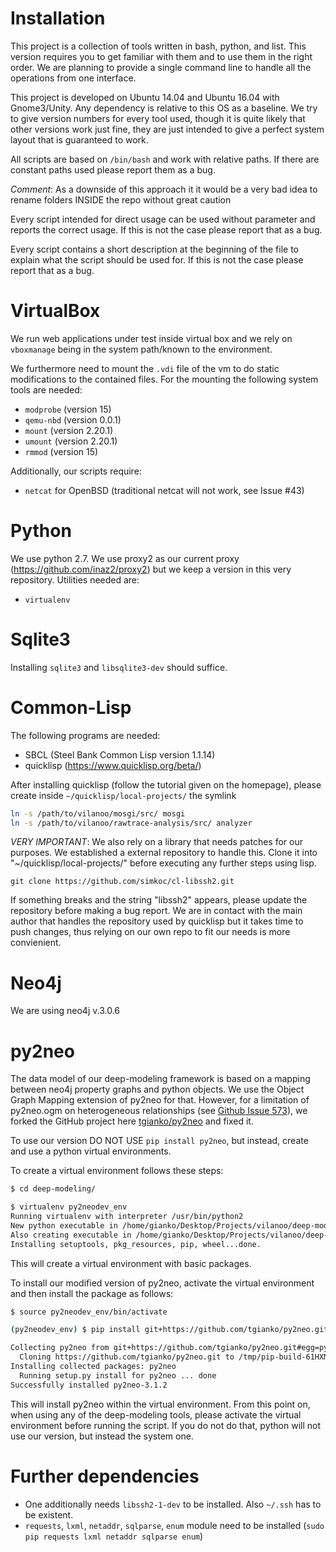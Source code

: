 # Installation

This project is a collection of tools written in bash, python, and list. 
This version requires you to get familiar with them and to use them in the
right order. We are planning to provide a single command line to handle all the 
operations from one interface.

This project is developed on Ubuntu 14.04 and Ubuntu 16.04 with Gnome3/Unity. 
Any dependency is relative to this OS as a baseline. We try to give version 
numbers for every tool used, though it is quite likely that other versions work
just fine, they are just intended to give a perfect system layout that is 
guaranteed to work.

All scripts are based on `/bin/bash` and work with relative paths. If there are
constant paths used please report them as a bug.

*Comment*: As a downside of this approach it it would be a very bad idea to
rename folders INSIDE the repo without great caution

Every script intended for direct usage can be used without parameter and reports
the correct usage. If this is not the case please report that as a bug.

Every script contains a short description at the beginning of the file to 
explain what the script should be used for. If this is not the case please 
report that as a bug.

# VirtualBox

We run web applications under test inside virtual box and we rely on `vboxmanage`
being in the system path/known to the environment.

We furthermore need to mount the `.vdi` file of the vm to do static 
modifications to the contained files. For the mounting the following system
tools are needed:

* `modprobe` (version 15)
* `qemu-nbd` (version 0.0.1)
* `mount`    (version 2.20.1)
* `umount`   (version 2.20.1)
* `rmmod`    (version 15)

Additionally, our scripts require:
* `netcat` for OpenBSD (traditional netcat will not work, see Issue #43)

# Python

We use python 2.7. We use proxy2 as our 
current proxy (https://github.com/inaz2/proxy2) but we keep a version in this
very repository. Utilities needed are:

* `virtualenv` 

# Sqlite3

Installing `sqlite3` and `libsqlite3-dev` should suffice.

# Common-Lisp 

The following programs are needed:
* SBCL (Steel Bank Common Lisp version 1.1.14)
* quicklisp (https://www.quicklisp.org/beta/)

After installing quicklisp (follow the tutorial given on the homepage), please
create inside `~/quicklisp/local-projects/` the symlink

```bash
ln -s /path/to/vilanoo/mosgi/src/ mosgi 
ln -s /path/to/vilanoo/rawtrace-analysis/src/ analyzer
```

*VERY IMPORTANT*: We also rely on a library that needs patches for our purposes. 
We established a external repository to handle this. Clone it into 
"~/quicklisp/local-projects/" before executing any further steps using lisp.

    git clone https://github.com/simkoc/cl-libssh2.git

If something breaks and the string "libssh2" appears, please update the 
repository before making a bug report. We are in contact with the main author 
that handles the repository used by quicklisp but it takes time to push changes, 
thus relying on our own repo to fit our needs is more convienient.

# Neo4j

We are using neo4j v.3.0.6

# py2neo

The data model of our deep-modeling framework is based on a mapping between neo4j property graphs and python objects. We use the Object Graph Mapping extension of py2neo for that. However, for a limitation of py2neo.ogm on heterogeneous relationships (see [Github Issue 573](https://github.com/nigelsmall/py2neo/issues/573)), we forked the GitHub project here [tgianko/py2neo](https://github.com/tgianko/py2neo) and fixed it. 

To use our version DO NOT USE `pip install py2neo`, but instead, create and use a python virtual environments. 

To create a virtual environment follows these steps:

```bash
$ cd deep-modeling/

$ virtualenv py2neodev_env
Running virtualenv with interpreter /usr/bin/python2
New python executable in /home/gianko/Desktop/Projects/vilanoo/deep-modeling/py2neodev_env/bin/python2
Also creating executable in /home/gianko/Desktop/Projects/vilanoo/deep-modeling/py2neodev_env/bin/python
Installing setuptools, pkg_resources, pip, wheel...done.
```

This will create a virtual environment with basic packages. 

To install our modified version of py2neo, activate the virtual environment and then install the package as follows:

```bash
$ source py2neodev_env/bin/activate

(py2neodev_env) $ pip install git+https://github.com/tgianko/py2neo.git#egg=py2neo

Collecting py2neo from git+https://github.com/tgianko/py2neo.git#egg=py2neo
  Cloning https://github.com/tgianko/py2neo.git to /tmp/pip-build-61HXMR/py2neo
Installing collected packages: py2neo
  Running setup.py install for py2neo ... done
Successfully installed py2neo-3.1.2
```

This will install py2neo within the virtual environment. From this point on, when using any of the deep-modeling tools, please activate the virtual environment before running the script. If you do not do that, python will not use our version, but instead the system one.

# Further dependencies

- One additionally needs `libssh2-1-dev` to be installed. Also `~/.ssh` has to be existent.
- `requests`, `lxml`, `netaddr`, `sqlparse`, `enum` module need to be installed (`sudo pip requests lxml netaddr sqlparse enum`)